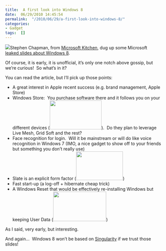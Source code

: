 ```yaml
---
title:  A first look into Windows 8
date:  06/29/2010 14:45:54
permalink:  "/2010/06/29/a-first-look-into-windows-8/"
categories:
- Gadget
tags:  []
---
```

<p><img src="http://www.msftkitchen.com/img/windows-8.png" />Stephen Chapman, from <a href="http://msftkitchen.com">Microsoft Kitchen</a>, dug up some Microsoft <a href="http://msftkitchen.com/2010/06/windows-8-plans-leaked-numerous-details-revealed.html">leaked slides about Windows 8</a>.</p>  <p>Of course, it is early, it is unofficial, it’s only one notch above gossip, but we’re curious!&#160; So what’s in it?</p>  <p>You can read the article, but I’ll pick up those points:</p>  <ul>   <li>A great interest in Apple recent success (e.g. brand management, Apple Store) </li>    <li>Windows Store:&#160; You purchase software there and it follows you on your different devices (<a href="http://msftkitchen.com/wp-content/uploads/2010/06/Windows-8-Windows-Store-07.png"><img src="http://msftkitchen.com/wp-content/uploads/2010/06/Windows-8-Windows-Store-07.png" width="167" height="93" /></a>).&#160; Do they plan to leverage Live Mesh, Grid Soft and the rest? </li>    <li>Face recognition for login.&#160; Will it be mainstream or will do like voice recognition in Windows 7 (IMO, a nice gadget to show off to your friends but something you don’t really use) </li>    <li>Slate is an explicit form factor (<a href="http://msftkitchen.com/wp-content/uploads/2010/06/Windows-8-Differentiation-Goals-03.png"><img src="http://msftkitchen.com/wp-content/uploads/2010/06/Windows-8-Differentiation-Goals-03.png" width="151" height="92" /></a>) </li>    <li>Fast start-up (a log-off + hibernate cheap trick)</li>    <li>A Windows Reset that would be effectively re-installing Windows but keeping User Data (<a href="http://msftkitchen.com/wp-content/uploads/2010/06/Windows-8-Push-Button-Reset-01.png"><img src="http://msftkitchen.com/wp-content/uploads/2010/06/Windows-8-Push-Button-Reset-01.png" width="171" height="95" /></a>)</li> </ul>  <p>As I said, very early, but interesting.</p>  <p>And again…&#160; Windows 8 won’t be based on <a href="http://research.microsoft.com/en-us/projects/singularity/">Singularity</a> if we trust those slides!</p>